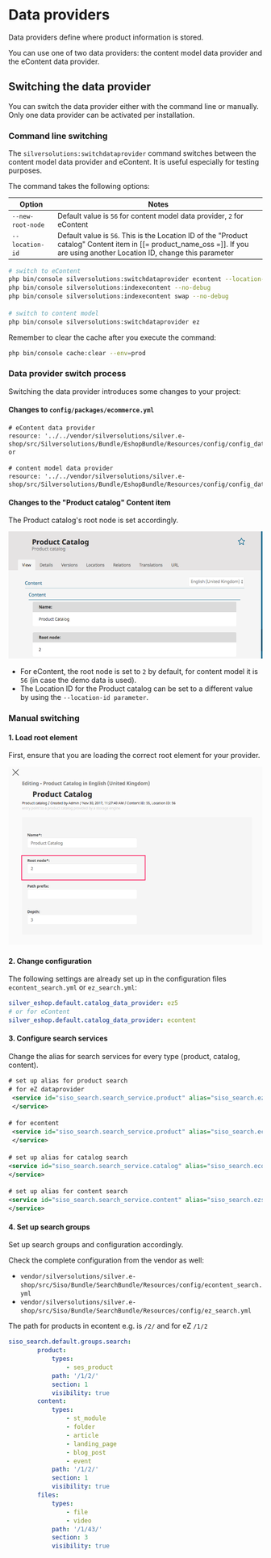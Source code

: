 # Data providers

Data providers define where product information is stored.

You can use one of two data providers: the content model data provider and the eContent data provider.

## Switching the data provider

You can switch the data provider either with the command line or manually.
Only one data provider can be activated per installation.

### Command line switching

The `silversolutions:switchdataprovider` command switches between the content model data provider and eContent.
It is useful especially for testing purposes.

The command takes the following options:

|Option|Notes|
|--- |--- |
|`--new-root-node`|Default value is `56` for content model data provider, `2` for eContent|
|`--location-id`|Default value is `56`. This is the Location ID of the "Product catalog" Content item in [[= product_name_oss =]]. If you are using another Location ID, change this parameter|

``` bash
# switch to eContent 
php bin/console silversolutions:switchdataprovider econtent --location-id=56 --new-root-node=2
php bin/console silversolutions:indexecontent --no-debug
php bin/console silversolutions:indexecontent swap --no-debug
 
# switch to content model
php bin/console silversolutions:switchdataprovider ez
```

Remember to clear the cache after you execute the command:

``` bash
php bin/console cache:clear --env=prod
```

### Data provider switch process

Switching the data provider introduces some changes to your project:

#### Changes to `config/packages/ecommerce.yml`

``` 
# eContent data provider
resource: '../../vendor/silversolutions/silver.e-shop/src/Silversolutions/Bundle/EshopBundle/Resources/config/config_data_provider_econtent.yml' or 
 
# content model data provider
resource: '../../vendor/silversolutions/silver.e-shop/src/Silversolutions/Bundle/EshopBundle/Resources/config/config_data_provider_ez.yml'
```

#### Changes to the "Product catalog" Content item

The Product catalog's root node is set accordingly.

![](../img/product_catalog.png)

- For eContent, the root node is set to `2` by default, for content model it is `56` (in case the demo data is used).
- The Location ID for the Product catalog can be set to a different value by using the `--location-id parameter`.

### Manual switching

#### 1. Load root element

First, ensure that you are loading the correct root element for your provider.

![](../img/manual_switching.png)

#### 2. Change configuration

The following settings are already set up in the configuration files `econtent_search.yml` or `ez_search.yml`:

``` yaml
silver_eshop.default.catalog_data_provider: ez5
# or for eContent
silver_eshop.default.catalog_data_provider: econtent 
```

#### 3. Configure search services

Change the alias for search services for every type (product, catalog, content).

``` xml
# set up alias for product search 
# for eZ dataprovider 
 <service id="siso_search.search_service.product" alias="siso_search.ezsolr_search_service">
 </service>
 
# for econtent
 <service id="siso_search.search_service.product" alias="siso_search.econtentsolr_search_service">
 </service>

# set up alias for catalog search 
<service id="siso_search.search_service.catalog" alias="siso_search.econtentsolr_search_service">
</service>

# set up alias for content search 
<service id="siso_search.search_service.content" alias="siso_search.ezsolr_search_service">
</service>
```

#### 4. Set up search groups

Set up search groups and configuration accordingly.

Check the complete configuration from the vendor as well:

- `vendor/silversolutions/silver.e-shop/src/Siso/Bundle/SearchBundle/Resources/config/econtent_search.yml`
- `vendor/silversolutions/silver.e-shop/src/Siso/Bundle/SearchBundle/Resources/config/ez_search.yml`

The path for products in econtent e.g. is `/2/` and for eZ `/1/2`

``` yaml
siso_search.default.groups.search:
        product:
            types:
                - ses_product
            path: '/1/2/'
            section: 1
            visibility: true
        content:
            types:
                - st_module
                - folder
                - article
                - landing_page
                - blog_post
                - event
            path: '/1/2/'
            section: 1
            visibility: true
        files:
            types:
                - file
                - video
            path: '/1/43/'
            section: 3
            visibility: true
```
